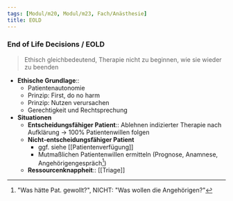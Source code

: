 ```yaml
---
tags: [Modul/m20, Modul/m23, Fach/Anästhesie]
title: EOLD
---
```

### End of Life Decisions / EOLD
> Ethisch gleichbedeutend, Therapie nicht zu beginnen, wie sie wieder zu beenden
- **Ethische Grundlage**:: 
	- Patientenautonomie
	- Prinzip: First, do no harm
	- Prinzip: Nutzen verursachen
	- Gerechtigkeit und Rechtsprechung
- **Situationen**
	- **Entscheidungsfähiger Patient**:: Ablehnen indizierter Therapie nach Aufklärung → 100% Patientenwillen folgen
	- **Nicht-entscheidungsfähiger Patient**
		- ggf. siehe [[Patientenverfügung]]
		- Mutmaßlichen Patientenwillen ermitteln (Prognose, Anamnese, Angehörigengespräch[^1])
	- **Ressourcenknappheit**:: [[Triage]]

[^1]: "Was hätte Pat. gewollt?", NICHT: "Was wollen die Angehörigen?"